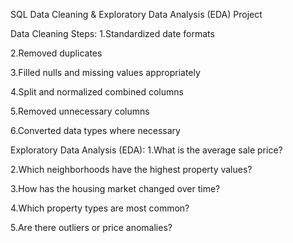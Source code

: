 SQL Data Cleaning & Exploratory Data Analysis (EDA) Project

Data Cleaning Steps:
1.Standardized date formats

2.Removed duplicates

3.Filled nulls and missing values appropriately

4.Split and normalized combined columns

5.Removed unnecessary columns

6.Converted data types where necessary


Exploratory Data Analysis (EDA):
1.What is the average sale price?

2.Which neighborhoods have the highest property values?

3.How has the housing market changed over time?

4.Which property types are most common?

5.Are there outliers or price anomalies?

